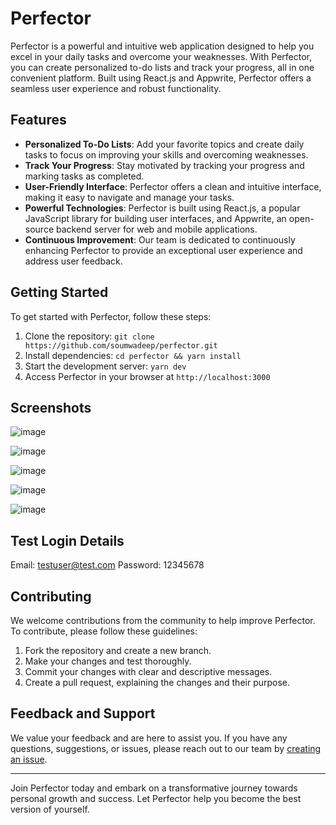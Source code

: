 # Perfector

Perfector is a powerful and intuitive web application designed to help you excel in your daily tasks and overcome your weaknesses. With Perfector, you can create personalized to-do lists and track your progress, all in one convenient platform. Built using React.js and Appwrite, Perfector offers a seamless user experience and robust functionality.

## Features

- **Personalized To-Do Lists**: Add your favorite topics and create daily tasks to focus on improving your skills and overcoming weaknesses.
- **Track Your Progress**: Stay motivated by tracking your progress and marking tasks as completed.
- **User-Friendly Interface**: Perfector offers a clean and intuitive interface, making it easy to navigate and manage your tasks.
- **Powerful Technologies**: Perfector is built using React.js, a popular JavaScript library for building user interfaces, and Appwrite, an open-source backend server for web and mobile applications.
- **Continuous Improvement**: Our team is dedicated to continuously enhancing Perfector to provide an exceptional user experience and address user feedback.

## Getting Started

To get started with Perfector, follow these steps:

1. Clone the repository: `git clone https://github.com/soumwadeep/perfector.git`
2. Install dependencies: `cd perfector && yarn install`
3. Start the development server: `yarn dev`
4. Access Perfector in your browser at `http://localhost:3000`

## Screenshots
![image](https://github.com/soumwadeep/Perfector/assets/69720515/c44999db-4750-47b1-a3c1-64d939c8c289)

![image](https://github.com/soumwadeep/Perfector/assets/69720515/5ff400bd-439d-4434-9189-eada67deddca)

![image](https://github.com/soumwadeep/Perfector/assets/69720515/08d73c71-096c-43e5-9f40-b167e1d3bde0)

![image](https://github.com/soumwadeep/Perfector/assets/69720515/452dca09-d6c3-4cf3-a13c-9d94ce7f39c1)

![image](https://github.com/soumwadeep/Perfector/assets/69720515/c01ff4b8-3896-4ac1-b11b-70458f383977)


## Test Login Details

Email: testuser@test.com
Password: 12345678

## Contributing

We welcome contributions from the community to help improve Perfector. To contribute, please follow these guidelines:

1. Fork the repository and create a new branch.
2. Make your changes and test thoroughly.
3. Commit your changes with clear and descriptive messages.
4. Create a pull request, explaining the changes and their purpose.

## Feedback and Support

We value your feedback and are here to assist you. If you have any questions, suggestions, or issues, please reach out to our team by [creating an issue](https://github.com/soumwadeep/perfector/issues).

---

Join Perfector today and embark on a transformative journey towards personal growth and success. Let Perfector help you become the best version of yourself.
